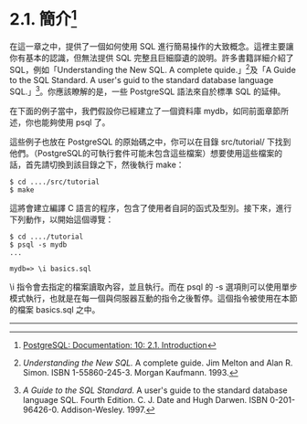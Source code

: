 # 2.1. 簡介[^1]

在這一章之中，提供了一個如何使用 SQL 進行簡易操作的大致概念。這裡主要讓你有基本的認識，但無法提供 SQL 完整且巨細靡遺的說明。許多書籍詳細介紹了 SQL，例如「Understanding the New SQL. A complete quide.」[^2]及「A Guide to the SQL Standard. A user's guid to the standard database language SQL.」[^3]。你應該瞭解的是，一些 PostgreSQL 語法來自於標準 SQL 的延伸。

在下面的例子當中，我們假設你已經建立了一個資料庫 mydb，如同前面章節所述，你也能夠使用 psql 了。

這些例子也放在 PostgreSQL 的原始碼之中，你可以在目錄 src/tutorial/ 下找到他們。（PostgreSQL的可執行套件可能未包含這些檔案）想要使用這些檔案的話，首先請切換到該目錄之下，然後執行 make：

```
$ cd ..../src/tutorial
$ make
```

這將會建立編譯 C 語言的程序，包含了使用者自訶的函式及型別。接下來，進行下列動作，以開始這個導覽：

```
$ cd ..../tutorial
$ psql -s mydb
...

mydb=> \i basics.sql
```

\i 指令會去指定的檔案讀取內容，並且執行。而在 psql 的 -s 選項則可以使用單步模式執行，也就是在每一個與伺服器互動的指令之後暫停。這個指令被使用在本節的檔案 basics.sql 之中。

---

[^1]: [PostgreSQL: Documentation: 10: 2.1. Introduction](https://www.postgresql.org/docs/10/static/tutorial-sql-intro.html)

[^2]: _Understanding the New SQL._ A complete guide. Jim Melton and Alan R. Simon. ISBN 1-55860-245-3. Morgan Kaufmann. 1993.

[^3]: _A Guide to the SQL Standard._ A user's guide to the standard database language SQL. Fourth Edition. C. J. Date and Hugh Darwen. ISBN 0-201-96426-0. Addison-Wesley. 1997.

